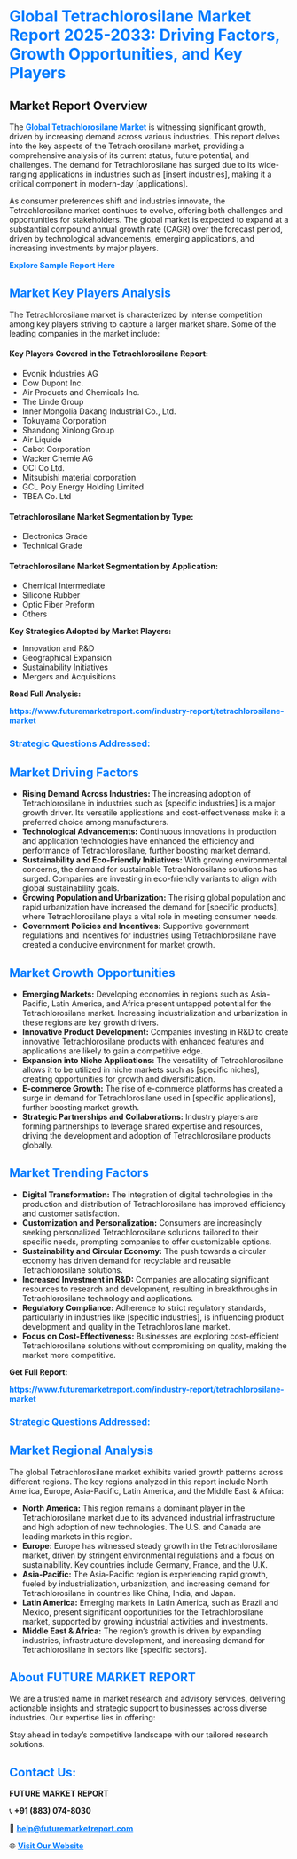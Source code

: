 <h1 style="color: #007BFF;">Global Tetrachlorosilane Market Report 2025-2033: Driving Factors, Growth Opportunities, and Key Players</h1>

<section id="overview">
<h2>Market Report Overview</h2>
<p>The <a href="https://www.futuremarketreport.com/industry-report/tetrachlorosilane-market" style="color: #007BFF; text-decoration: none;"><strong>Global Tetrachlorosilane Market</strong></a> is witnessing significant growth, driven by increasing demand across various industries. This report delves into the key aspects of the Tetrachlorosilane market, providing a comprehensive analysis of its current status, future potential, and challenges. The demand for Tetrachlorosilane has surged due to its wide-ranging applications in industries such as [insert industries], making it a critical component in modern-day [applications].</p>
<p>As consumer preferences shift and industries innovate, the Tetrachlorosilane market continues to evolve, offering both challenges and opportunities for stakeholders. The global market is expected to expand at a substantial compound annual growth rate (CAGR) over the forecast period, driven by technological advancements, emerging applications, and increasing investments by major players.</p>
</section>

<section id="overview">
<p><a href="https://www.futuremarketreport.com/request-sample/reportId=105162" style="color: #007BFF; text-decoration: none;"><strong>Explore Sample Report Here</strong></a></p>
</section>

<section id="key-players">
<h2 style="color: #007BFF;">Market Key Players Analysis</h2>
<p>The Tetrachlorosilane market is characterized by intense competition among key players striving to capture a larger market share. Some of the leading companies in the market include:</p>
<h4>Key Players Covered in the Tetrachlorosilane Report:</h4>
<ul><li>Evonik Industries AG</li><li>Dow Dupont Inc.</li><li>Air Products and Chemicals Inc.</li><li>The Linde Group</li><li>Inner Mongolia Dakang Industrial Co., Ltd.</li><li>Tokuyama Corporation</li><li>Shandong Xinlong Group</li><li>Air Liquide</li><li>Cabot Corporation</li><li>Wacker Chemie AG</li><li>OCI Co Ltd.</li><li>Mitsubishi material corporation</li><li>GCL Poly Energy Holding Limited</li><li>TBEA Co. Ltd</li></ul>
<h4>Tetrachlorosilane Market Segmentation by Type:</h4>
<ul><li>Electronics Grade</li><li>Technical Grade</li></ul>

<h4>Tetrachlorosilane Market Segmentation by Application:</h4>
<ul><li>Chemical Intermediate</li><li>Silicone Rubber</li><li>Optic Fiber Preform</li><li>Others</li></ul>
<p><strong>Key Strategies Adopted by Market Players:</strong></p>
<ul>
<li>Innovation and R&D</li>
<li>Geographical Expansion</li>
<li>Sustainability Initiatives</li>
<li>Mergers and Acquisitions</li>
</ul>
</section>

<section>
<p><strong>Read Full Analysis: </strong></p><a href="https://www.futuremarketreport.com/industry-report/tetrachlorosilane-market" style="color: #007BFF; text-decoration: none;"><strong>https://www.futuremarketreport.com/industry-report/tetrachlorosilane-market</strong></a>
<h3 style="color: #007BFF;">Strategic Questions Addressed:</h3>
</section>

<section id="driving-factors">
<h2 style="color: #007BFF;">Market Driving Factors</h2>
<ul>
<li><strong>Rising Demand Across Industries:</strong> The increasing adoption of Tetrachlorosilane in industries such as [specific industries] is a major growth driver. Its versatile applications and cost-effectiveness make it a preferred choice among manufacturers.</li>
<li><strong>Technological Advancements:</strong> Continuous innovations in production and application technologies have enhanced the efficiency and performance of Tetrachlorosilane, further boosting market demand.</li>
<li><strong>Sustainability and Eco-Friendly Initiatives:</strong> With growing environmental concerns, the demand for sustainable Tetrachlorosilane solutions has surged. Companies are investing in eco-friendly variants to align with global sustainability goals.</li>
<li><strong>Growing Population and Urbanization:</strong> The rising global population and rapid urbanization have increased the demand for [specific products], where Tetrachlorosilane plays a vital role in meeting consumer needs.</li>
<li><strong>Government Policies and Incentives:</strong> Supportive government regulations and incentives for industries using Tetrachlorosilane have created a conducive environment for market growth.</li>
</ul>
</section>

<section id="growth-opportunities">
<h2 style="color: #007BFF;">Market Growth Opportunities</h2>
<ul>
<li><strong>Emerging Markets:</strong> Developing economies in regions such as Asia-Pacific, Latin America, and Africa present untapped potential for the Tetrachlorosilane market. Increasing industrialization and urbanization in these regions are key growth drivers.</li>
<li><strong>Innovative Product Development:</strong> Companies investing in R&D to create innovative Tetrachlorosilane products with enhanced features and applications are likely to gain a competitive edge.</li>
<li><strong>Expansion into Niche Applications:</strong> The versatility of Tetrachlorosilane allows it to be utilized in niche markets such as [specific niches], creating opportunities for growth and diversification.</li>
<li><strong>E-commerce Growth:</strong> The rise of e-commerce platforms has created a surge in demand for Tetrachlorosilane used in [specific applications], further boosting market growth.</li>
<li><strong>Strategic Partnerships and Collaborations:</strong> Industry players are forming partnerships to leverage shared expertise and resources, driving the development and adoption of Tetrachlorosilane products globally.</li>
</ul>
</section>

<section id="trending-factors">
<h2 style="color: #007BFF;">Market Trending Factors</h2>
<ul>
<li><strong>Digital Transformation:</strong> The integration of digital technologies in the production and distribution of Tetrachlorosilane has improved efficiency and customer satisfaction.</li>
<li><strong>Customization and Personalization:</strong> Consumers are increasingly seeking personalized Tetrachlorosilane solutions tailored to their specific needs, prompting companies to offer customizable options.</li>
<li><strong>Sustainability and Circular Economy:</strong> The push towards a circular economy has driven demand for recyclable and reusable Tetrachlorosilane solutions.</li>
<li><strong>Increased Investment in R&D:</strong> Companies are allocating significant resources to research and development, resulting in breakthroughs in Tetrachlorosilane technology and applications.</li>
<li><strong>Regulatory Compliance:</strong> Adherence to strict regulatory standards, particularly in industries like [specific industries], is influencing product development and quality in the Tetrachlorosilane market.</li>
<li><strong>Focus on Cost-Effectiveness:</strong> Businesses are exploring cost-efficient Tetrachlorosilane solutions without compromising on quality, making the market more competitive.</li>
</ul>
</section>

<section>
<p><strong>Get Full Report: </strong></p><a href="https://www.futuremarketreport.com/industry-report/tetrachlorosilane-market" style="color: #007BFF; text-decoration: none;"><strong>https://www.futuremarketreport.com/industry-report/tetrachlorosilane-market</strong></a>
<h3 style="color: #007BFF;">Strategic Questions Addressed:</h3>
</section>


<section id="regional-analysis">
<h2 style="color: #007BFF;">Market Regional Analysis</h2>
<p>The global Tetrachlorosilane market exhibits varied growth patterns across different regions. The key regions analyzed in this report include North America, Europe, Asia-Pacific, Latin America, and the Middle East & Africa:</p>
<ul>
<li><strong>North America:</strong> This region remains a dominant player in the Tetrachlorosilane market due to its advanced industrial infrastructure and high adoption of new technologies. The U.S. and Canada are leading markets in this region.</li>
<li><strong>Europe:</strong> Europe has witnessed steady growth in the Tetrachlorosilane market, driven by stringent environmental regulations and a focus on sustainability. Key countries include Germany, France, and the U.K.</li>
<li><strong>Asia-Pacific:</strong> The Asia-Pacific region is experiencing rapid growth, fueled by industrialization, urbanization, and increasing demand for Tetrachlorosilane in countries like China, India, and Japan.</li>
<li><strong>Latin America:</strong> Emerging markets in Latin America, such as Brazil and Mexico, present significant opportunities for the Tetrachlorosilane market, supported by growing industrial activities and investments.</li>
<li><strong>Middle East & Africa:</strong> The region’s growth is driven by expanding industries, infrastructure development, and increasing demand for Tetrachlorosilane in sectors like [specific sectors].</li>
</ul>
</section>

<footer>
<h2 style="color: #007BFF;">About FUTURE MARKET REPORT</h2>
<p>We are a trusted name in market research and advisory services, delivering actionable insights and strategic support to businesses across diverse industries. Our expertise lies in offering:</p>

<p>Stay ahead in today’s competitive landscape with our tailored research solutions.</p>

<h2 style="color: #007BFF;">Contact Us:</h2>
<p><strong>FUTURE MARKET REPORT</strong></p>
<p>📞 <strong>+91 (883) 074-8030</strong></p>
<p>📧 <strong><a href="mailto:help@futuremarketreport.com" style="color: #007BFF;">help@futuremarketreport.com</a></strong></p>
<p>🌐 <strong><a href="https://www.futuremarketreport.com/" style="color: #007BFF;">Visit Our Website</a></strong></p>
</footer>